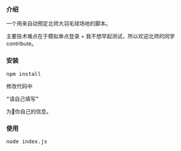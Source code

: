 ### 介绍

一个用来自动预定北师大羽毛球场地的脚本。

主要技术难点在于模拟单点登录 + 我不想早起测试，所以欢迎北师的同学contribute。

### 安装

<pre>npm install</pre>

修改代码中

<pre>“请自己填写”</pre>

为你自己的信息。

### 使用

<pre>node index.js</pre>